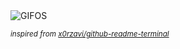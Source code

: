 <div align="justify">
<picture>
    <source media="(prefers-color-scheme: dark)" srcset="https://i.ibb.co/YN6TSV9/output-gif.gif">
    <source media="(prefers-color-scheme: light)" srcset="https://i.ibb.co/YN6TSV9/output-gif.gif">
    <img alt="GIFOS" src="https://i.ibb.co/YN6TSV9/output-gif.gif">
</picture>

<sub><i>inspired from [x0rzavi/github-readme-terminal](https://github.com/x0rzavi/github-readme-terminal)</i></sub>

</div>

<!-- Image deletion URL: https://ibb.co/PrRzyVp/94b2bc19bfbd623dce36ea0087b524eb -->